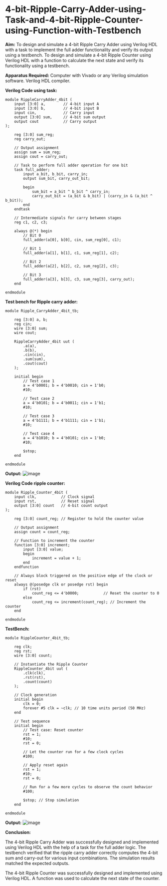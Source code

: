 # 4-bit-Ripple-Carry-Adder-using-Task-and-4-bit-Ripple-Counter-using-Function-with-Testbench

**Aim:**
To design and simulate a 4-bit Ripple Carry Adder using Verilog HDL with a task to implement the full adder functionality and verify its output using a testbench.
To design and simulate a 4-bit Ripple Counter using Verilog HDL with a function to calculate the next state and verify its functionality using a testbench.

**Apparatus Required:**
Computer with Vivado or any Verilog simulation software.
Verilog HDL compiler.

**Verilog Code using task:**
~~~
module RippleCarryAdder_4bit (
    input [3:0] a,        // 4-bit input A
    input [3:0] b,        // 4-bit input B
    input cin,            // Carry input
    output [3:0] sum,     // 4-bit sum output
    output cout           // Carry output
);

    reg [3:0] sum_reg;
    reg carry_out;
    
    // Output assignment
    assign sum = sum_reg;
    assign cout = carry_out;

    // Task to perform full adder operation for one bit
    task full_adder;
        input a_bit, b_bit, carry_in;
        output sum_bit, carry_out_bit;
        
        begin
            sum_bit = a_bit ^ b_bit ^ carry_in;
            carry_out_bit = (a_bit & b_bit) | (carry_in & (a_bit ^ b_bit));
        end
    endtask

    // Intermediate signals for carry between stages
    reg c1, c2, c3;

    always @(*) begin
        // Bit 0
        full_adder(a[0], b[0], cin, sum_reg[0], c1);
        
        // Bit 1
        full_adder(a[1], b[1], c1, sum_reg[1], c2);
        
        // Bit 2
        full_adder(a[2], b[2], c2, sum_reg[2], c3);
        
        // Bit 3
        full_adder(a[3], b[3], c3, sum_reg[3], carry_out);
    end

endmodule

~~~


**Test bench for Ripple carry adder:**
~~~
module Ripple_CarryAdder_4bit_tb;

    reg [3:0] a, b;
    reg cin;
    wire [3:0] sum;
    wire cout;

    RippleCarryAdder_4bit uut (
        .a(a),
        .b(b),
        .cin(cin),
        .sum(sum),
        .cout(cout)
    );

    initial begin
        // Test case 1
        a = 4'b0001; b = 4'b0010; cin = 1'b0;
        #10;
        
        // Test case 2
        a = 4'b0101; b = 4'b0011; cin = 1'b1;
        #10;
        
        // Test case 3
        a = 4'b1111; b = 4'b1111; cin = 1'b1;
        #10;

        // Test case 4
        a = 4'b1010; b = 4'b0101; cin = 1'b0;
        #10;

        $stop;
    end

endmodule
~~~
**Output:**
![image](https://github.com/user-attachments/assets/a39db619-0b3b-4d84-a93a-1c8afc655b20)

**Verilog Code ripple counter:**
~~~
module Ripple_Counter_4bit (
    input clk,           // Clock signal
    input rst,           // Reset signal
    output [3:0] count   // 4-bit count output
);

    reg [3:0] count_reg; // Register to hold the counter value

    // Output assignment
    assign count = count_reg;

    // Function to increment the counter
    function [3:0] increment;
        input [3:0] value;
        begin
            increment = value + 1;
        end
    endfunction

    // Always block triggered on the positive edge of the clock or reset
    always @(posedge clk or posedge rst) begin
        if (rst)
            count_reg <= 4'b0000;           // Reset the counter to 0
        else
            count_reg <= increment(count_reg); // Increment the counter
    end

endmodule
~~~

**TestBench:**
~~~
module RippleCounter_4bit_tb;

    reg clk;
    reg rst;
    wire [3:0] count;

    // Instantiate the Ripple Counter
    RippleCounter_4bit uut (
        .clk(clk),
        .rst(rst),
        .count(count)
    );

    // Clock generation
    initial begin
        clk = 0;
        forever #5 clk = ~clk; // 10 time units period (50 MHz)
    end

    // Test sequence
    initial begin
        // Test case: Reset counter
        rst = 1;
        #10;
        rst = 0;
        
        // Let the counter run for a few clock cycles
        #100;

        // Apply reset again
        rst = 1;
        #10;
        rst = 0;
        
        // Run for a few more cycles to observe the count behavior
        #100;

        $stop; // Stop simulation
    end

endmodule
~~~
**Output:**
![image](https://github.com/user-attachments/assets/72718503-47c3-4992-8c5a-be7db562ae31)


**Conclusion:**

The 4-bit Ripple Carry Adder was successfully designed and implemented using Verilog HDL with the help of a task for the full adder logic. The testbench verified that the ripple carry adder correctly computes the 4-bit sum and carry-out for various input combinations. The simulation results matched the expected outputs.

The 4-bit Ripple Counter was successfully designed and implemented using Verilog HDL. A function was used to calculate the next state of the counter.

